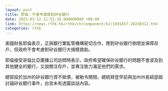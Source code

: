```yaml
---
layout: post
title: 耶倫：不會考慮救助矽谷銀行
date: 2023-03-12 21:51:18.000000000 +08:00
link: https://news.rthk.hk/rthk/ch/component/k2/1691657-20230312.htm
categories: rthk
---
```


美國財長耶倫表示，正與銀行業監管機構密切合作，應對矽谷銀行倒閉並保障存戶，但政府不會考慮對矽谷銀行大規模救助。

耶倫接受哥倫比亞廣播公司訪問時表示，政府希望確保矽谷銀行的問題不會波及到其他健全的銀行，又說關注存戶，並專注致力滿足他們的需求。

總部設於加州的矽谷銀行資不抵債，被勒令關閉。總統拜登早前與加州州長紐瑟姆討論矽谷銀行事件，白宮未有透露談話內容。
